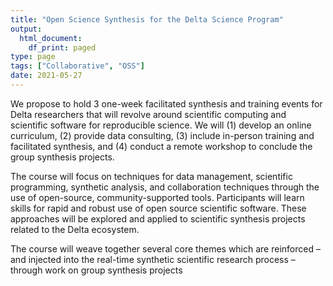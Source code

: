 ```yaml
---
title: "Open Science Synthesis for the Delta Science Program"
output:
  html_document:
    df_print: paged
type: page
tags: ["Collaborative", "OSS"]
date: 2021-05-27
---
```


We propose to hold 3 one-week facilitated synthesis and training events for Delta researchers that will revolve around scientific computing and scientific software for reproducible science. We will (1) develop an online curriculum, (2) provide data consulting, (3) include in-person training and facilitated synthesis, and (4) conduct a remote workshop to conclude the group synthesis projects.  

The course will focus on techniques for data management, scientific programming, synthetic analysis, and collaboration techniques through the use of open-source, community-supported tools. Participants will learn skills for rapid and robust use of open source scientific software. These approaches will be explored and applied to scientific synthesis projects related to the Delta ecosystem.
 
The course will weave together several core themes which are reinforced – and injected into the real-time synthetic scientific research process – through work on group synthesis projects
